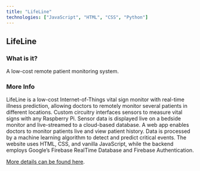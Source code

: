 ```yaml
---
title: "LifeLine"
technologies: ["JavaScript", "HTML", "CSS", "Python"]
---
```


## LifeLine

### What is it?

A low-cost remote patient monitoring system.

### More Info

LifeLine is a low-cost Internet-of-Things vital sign monitor with real-time illness prediction, allowing doctors to remotely monitor several patients in different locations. Custom circuitry interfaces sensors to measure vital signs with any Raspberry Pi. Sensor data is displayed live on a bedside monitor and live-streamed to a cloud-based database. A web app enables doctors to monitor patients live and view patient history. Data is processed by a machine learning algorithm to detect and predict critical events. The website uses HTML, CSS, and vanilla JavaScript, while the backend employs Google’s Firebase RealTime Database and Firebase Authentication.

[More details can be found here](https://dayangrah.am/work/lifeline).
